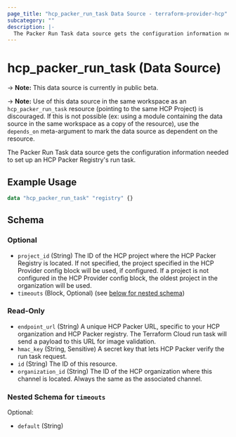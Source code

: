 ```yaml
---
page_title: "hcp_packer_run_task Data Source - terraform-provider-hcp"
subcategory: ""
description: |-
  The Packer Run Task data source gets the configuration information needed to set up an HCP Packer Registry's run task.
---
```


# hcp_packer_run_task (Data Source)

-> **Note:** This data source is currently in public beta.

-> **Note:** Use of this data source in the same workspace as an 
`hcp_packer_run_task` resource (pointing to the same HCP Project) is
discouraged. If this is not possible (ex: using a module containing the data
source in the same workspace as a copy of the resource), use the `depends_on`
meta-argument to mark the data source as dependent on the resource.

The Packer Run Task data source gets the configuration information needed to set up an HCP Packer Registry's run task.

## Example Usage

```terraform
data "hcp_packer_run_task" "registry" {}
```

<!-- schema generated by tfplugindocs -->
## Schema

### Optional

- `project_id` (String) The ID of the HCP project where the HCP Packer Registry is located. 
If not specified, the project specified in the HCP Provider config block will be used, if configured.
If a project is not configured in the HCP Provider config block, the oldest project in the organization will be used.
- `timeouts` (Block, Optional) (see [below for nested schema](#nestedblock--timeouts))

### Read-Only

- `endpoint_url` (String) A unique HCP Packer URL, specific to your HCP organization and HCP Packer registry. The Terraform Cloud run task will send a payload to this URL for image validation.
- `hmac_key` (String, Sensitive) A secret key that lets HCP Packer verify the run task request.
- `id` (String) The ID of this resource.
- `organization_id` (String) The ID of the HCP organization where this channel is located. Always the same as the associated channel.

<a id="nestedblock--timeouts"></a>
### Nested Schema for `timeouts`

Optional:

- `default` (String)
